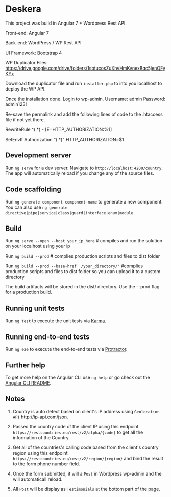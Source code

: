 # Deskera

This project was build in Angular 7 + Wordpress Rest API.

Front-end: Angular 7

Back-end: WordPress / WP Rest API

UI Framework: Bootstrap 4

WP Duplicator Files:  https://drive.google.com/drive/folders/1sbtucosZuXhvHmKvnexBqc5jenQFyKYx

Download the duplicator file and run `installer.php` to into you localhost to deploy the WP API.

Once the installation done. Login to wp-admin.
Username: admin
Password: admin123!

Re-save the permalink and add the following lines of code to the .htaccess file if not yet there.

RewriteRule ^(.*) - [E=HTTP_AUTHORIZATION:%1]

SetEnvIf Authorization "(.*)" HTTP_AUTHORIZATION=$1


## Development server

Run `ng serve` for a dev server. Navigate to `http://localhost:4200/country`. The app will automatically reload if you change any of the source files.

## Code scaffolding

Run `ng generate component component-name` to generate a new component. You can also use `ng generate directive|pipe|service|class|guard|interface|enum|module`.

## Build

Run `ng serve --open --host your_ip_here` # compiles and run the solution on your localhost using your ip

Run `ng build --prod` # complies production scripts and files to dist folder

Run `ng build --prod --base-href '/your_directory/'` #complies production scripts and files to dist folder so you can upload it to a custom directory

The build artifacts will be stored in the dist/ directory. Use the --prod flag for a production build.

## Running unit tests

Run `ng test` to execute the unit tests via [Karma](https://karma-runner.github.io).

## Running end-to-end tests

Run `ng e2e` to execute the end-to-end tests via [Protractor](http://www.protractortest.org/).

## Further help

To get more help on the Angular CLI use `ng help` or go check out the [Angular CLI README](https://github.com/angular/angular-cli/blob/master/README.md).

## Notes
1. Country is auto detect based on client's IP address using `Geolocation API` http://ip-api.com/json.

2. Passed the country code of the client IP using this endpoint `https://restcountries.eu/rest/v2/alpha/{code}` to get all the information of the Country.

3. Get all of the countries's calling code based from the client's country region using this endpoint `https://restcountries.eu/rest/v2/region/{region}` and bind the result to the form phone number field.

4. Once the form submitted, it will a `Post` in Wordpress wp-admin and the will automaticall reload.

5. All `Post` will be display as `Testimonials` at the bottom part of the page.

 
